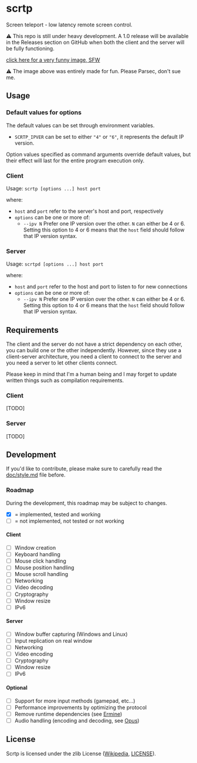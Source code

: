 # scrtp

Screen teleport - low latency remote screen control.

⚠ This repo is still under heavy development. A 1.0 release will be available in the
Releases section on GitHub when both the client and the server will be fully
functioning.

[click here for a very funny image, SFW](https://raw.githubusercontent.com/EdoardoLaGreca/scrtp/main/img/fake_parsec_logo.png)

⚠ The image above was entirely made for fun. Please Parsec, don't sue me.

## Usage

### Default values for options

The default values can be set through environment variables.

 - `SCRTP_IPVER` can be set to either `"4"` or `"6"`, it represents the default IP version.

Option values specified as command arguments override default values, but their effect will last for the entire program execution only.

### Client

Usage: `scrtp [options ...] host port`

where:

 - `host` and `port` refer to the server's host and port, respectively
 - `options` can be one or more of:
   - `--ipv N` Prefer one IP version over the other. `N` can either be 4 or 6. Setting this option to 4 or 6 means that the `host` field should follow that IP version syntax.

### Server

Usage: `scrtpd [options ...] host port`

where:

 - `host` and `port` refer to the host and port to listen to for new connections
 - `options` can be one or more of:
   - `--ipv N` Prefer one IP version over the other. `N` can either be 4 or 6. Setting this option to 4 or 6 means that the `host` field should follow that IP version syntax.

## Requirements

The client and the server do not have a strict dependency on each other, you can
build one or the other independently. However, since they use a client-server
architecture, you need a client to connect to the server and you need a server
to let other clients connect.

Please keep in mind that I'm a human being and I may forget to update written
things such as compilation requirements.

### Client

[TODO]

### Server

[TODO]

## Development

If you'd like to contribute, please make sure to carefully read the
[doc/style.md](doc/style.md) file before.

### Roadmap

During the development, this roadmap may be subject to changes.

- [x] = implemented, tested and working
- [ ] = not implemented, not tested or not working

#### Client

 - [ ] Window creation
 - [ ] Keyboard handling
 - [ ] Mouse click handling
 - [ ] Mouse position handling
 - [ ] Mouse scroll handling
 - [ ] Networking
 - [ ] Video decoding
 - [ ] Cryptography
 - [ ] Window resize
 - [ ] IPv6

#### Server

 - [ ] Window buffer capturing (Windows and Linux)
 - [ ] Input replication on real window
 - [ ] Networking
 - [ ] Video encoding
 - [ ] Cryptography
 - [ ] Window resize
 - [ ] IPv6

#### Optional

 - [ ] Support for more input methods (gamepad, etc...)
 - [ ] Performance improvements by optimizing the protocol
 - [ ] Remove runtime dependencies (see [Ermine](http://www.magicermine.com/))
 - [ ] Audio handling (encoding and decoding, see
       [Opus](https://opus-codec.org/))

## License

Scrtp is licensed under the zlib License
([Wikipedia](https://en.wikipedia.org/wiki/Zlib_License), [LICENSE](LICENSE)).

